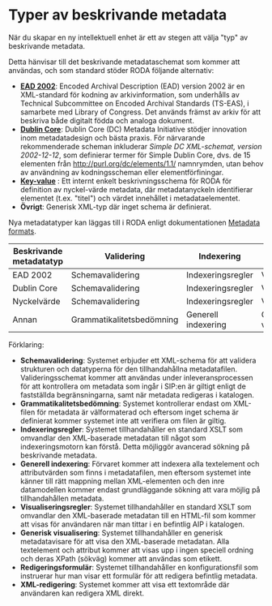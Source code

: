 # Typer av beskrivande metadata

När du skapar en ny intellektuell enhet är ett av stegen att välja "typ" av beskrivande metadata.

Detta hänvisar till det beskrivande metadataschemat som kommer att användas, och som standard stöder RODA följande alternativ:

* **[EAD 2002](https://www.loc.gov/ead/)**: Encoded Archival Description (EAD) version 2002 är en XML-standard för kodning av arkivinformation, som underhålls av Technical Subcommittee on Encoded Archival Standards (TS-EAS), i samarbete med Library of Congress. Det används främst av arkiv för att beskriva både digitalt födda och analoga dokument.
* **[Dublin Core](https://www.dublincore.org/schemas/xmls/)**: Dublin Core (DC) Metadata Initiative stödjer innovation inom metadatadesign och bästa praxis. För närvarande rekommenderade scheman inkluderar *Simple DC XML-schemat, version 2002-12-12*, som definierar termer för Simple Dublin Core, dvs. de 15 elementen från http://purl.org/dc/elements/1.1/ namnrymden, utan behov av användning av kodningsscheman eller elementförfiningar.
* **[Key-value](https://github.com/keeps/roda/blob/master/roda-core/roda-core/src/main/resources/config/schemas/key-value.xsd)** : Ett internt enkelt beskrivningsschema för RODA för definition av nyckel-värde metadata, där metadatanyckeln identifierar elementet (t.ex. "titel") och värdet innehållet i metadataelementet.
*  **Övrigt**: Generisk XML-typ där inget schema är definierat.

Nya metadatatyper kan läggas till i RODA enligt dokumentationen [Metadata formats](Metadata_Formats.md).

| Beskrivande metadatatyp | Validering           | Indexering         | Visualisering         | Version      |
|---------------------------|----------------------|------------------|-----------------------|--------------|
| EAD 2002                  | Schemavalidering    | Indexeringsregler   | Visualiseringsregler   | Redigeringsformulär |
| Dublin Core               | Schemavalidering    | Indexeringsregler   | Visualiseringsregler   | Redigeringsformulär |
| Nyckelvärde                 | Schemavalidering    | Indexeringsregler   | Visualiseringsregler   | Redigeringsformulär |
| Annan                     | Grammatikalitetsbedömning | Generell indexering | Generell visualisering | XML-editering     |

Förklaring:
* **Schemavalidering**: Systemet erbjuder ett XML-schema för att validera strukturen och datatyperna för den tillhandahållna metadatafilen. Valideringsschemat kommer att användas under inleveransprocessen för att kontrollera om metadata som ingår i SIP:en är giltigt enligt de fastställda begränsningarna, samt när metadata redigeras i katalogen.
* **Grammatikalitetsbedömning**: Systemet kontrollerar endast om XML-filen för metadata är välformaterad och eftersom inget schema är definierat kommer systemet inte att verifiera om filen är giltig.
* **Indexeringsregler**: Systemet tillhandahåller en standard XSLT som omvandlar den XML-baserade metadatan till något som indexeringsmotorn kan förstå. Detta möjliggör avancerad sökning på beskrivande metadata.
* **Generell indexering**: Förvaret kommer att indexera alla textelement och attributvärden som finns i metadatafilen, men eftersom systemet inte känner till rätt mappning mellan XML-elementen och den inre datamodellen kommer endast grundläggande sökning att vara möjlig på tillhandahållen metadata.
* **Visualiseringsregler**: Systemet tillhandahåller en standard XSLT som omvandlar den XML-baserade metadatan till en HTML-fil som kommer att visas för användaren när man tittar i en befintlig AIP i katalogen.
* **Generisk visualisering**: Systemet tillhandahåller en generisk metadatavisare för att visa den XML-baserade metadatan. Alla textelement och attribut kommer att visas upp i ingen speciell ordning och deras XPath (sökväg) kommer att användas som etikett.
* **Redigeringsformulär**: Systemet tillhandahåller en konfigurationsfil som instruerar hur man visar ett formulär för att redigera befintlig metadata.
* **XML-redigering**: Systemet kommer att visa ett textområde där användaren kan redigera XML direkt.
